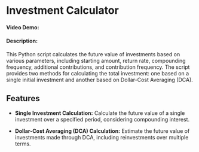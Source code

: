 # Investment Calculator

#### Video Demo:  <URL HERE>
#### Description:
This Python script calculates the future value of investments based on various parameters, including starting amount, return rate, compounding frequency, additional contributions, and contribution frequency. The script provides two methods for calculating the total investment: one based on a single initial investment and another based on Dollar-Cost Averaging (DCA).

## Features

- **Single Investment Calculation:** Calculate the future value of a single investment over a specified period, considering compounding interest.

- **Dollar-Cost Averaging (DCA) Calculation:** Estimate the future value of investments made through DCA, including reinvestments over multiple terms.

